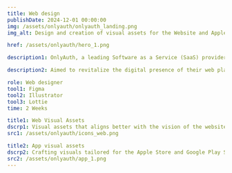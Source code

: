 ```yaml
---
title: Web design
publishDate: 2024-12-01 00:00:00
img: /assets/onlyauth/onlyauth_landing.png
img_alt: Design and creation of visual assets for the Website and Apple Store and Google Play Store, adhering to platform guidelines.

href: /assets/onlyauth/hero_1.png

description1: OnlyAuth, a leading Software as a Service (SaaS) provider, stands at the forefront of digital security solutions. Their commitment to security and user-friendly solutions has positioned them as a go-to choice for businesses seeking robust authentication methods.

description2: Aimed to revitalize the digital presence of their web platform and extend the cohesive visual experience to the Apple Store and Google Play Store platforms. The focus of the project was a comprehensive refresh of visual assets, ensuring a harmonious and modern representation across all touchpoints.

role: Web designer
tool1: Figma
tool2: Illustrator
tool3: Lottie
time: 2 Weeks

title1: Web Visual Assets
dscrp1: Visual assets that aligns better with the vision of the website.
src1: /assets/onlyauth/icons_web.png 

title2: App visual assets
dscrp2: Crafting visuals tailored for the Apple Store and Google Play Store, adhering to platform guidelines.
src2: /assets/onlyauth/app_1.png
---
```



